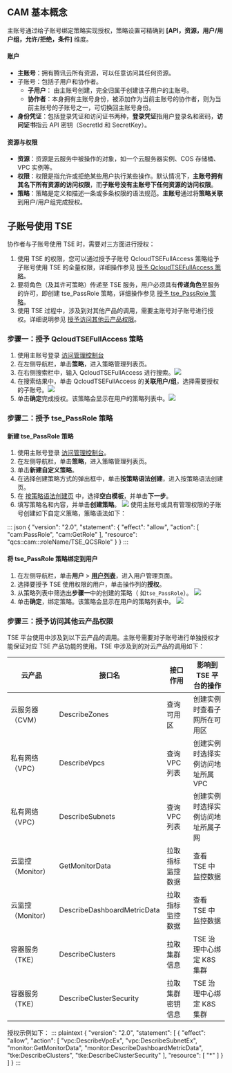 ## CAM 基本概念

主账号通过给子账号绑定策略实现授权，策略设置可精确到 **[API，资源，用户/用户组，允许/拒绝，条件]** 维度。

#### 账户

- **主账号**：拥有腾讯云所有资源，可以任意访问其任何资源。
- 子账号：包括子用户和协作者。
  - **子用户**： 由主账号创建，完全归属于创建该子用户的主账号。
  - **协作者**：本身拥有主账号身份，被添加作为当前主账号的协作者，则为当前主账号的子账号之一，可切换回主账号身份。
- **身份凭证**：包括登录凭证和访问证书两种，**登录凭证**指用户登录名和密码，**访问证书**指云 API 密钥（SecretId 和 SecretKey）。

#### 资源与权限

- **资源**：资源是云服务中被操作的对象，如一个云服务器实例、COS 存储桶、VPC 实例等。
- **权限**：权限是指允许或拒绝某些用户执行某些操作。默认情况下，**主账号拥有其名下所有资源的访问权限**，而**子账号没有主账号下任何资源的访问权限**。
- **策略**：策略是定义和描述一条或多条权限的语法规范。**主账号**通过将**策略关联**到用户/用户组完成授权。

## 子账号使用 TSE

协作者与子账号使用 TSE 时，需要对三方面进行授权：

1. 使用 TSE 的权限，您可以通过授予子账号 QcloudTSEFullAccess 策略给予子账号使用 TSE 的全量权限，详细操作参见 [授予 QcloudTSEFullAccess 策略](#授予QcloudTSEFullAccess策略)。
2. 要将角色（及其许可策略）传递至 TSE 服务，用户必须具有**传递角色**至服务的许可，即创建 tse_PassRole 策略，详细操作参见 [授予 tse_PassRole 策略](#授予tse_PassRole策略)。
3. 使用 TSE 过程中，涉及到对其他产品的调用，需要主账号对子账号进行授权。详细说明参见 [授予访问其他云产品权限](#授予访问其他云产品权限)。

### 步骤一：授予 QcloudTSEFullAccess 策略
1. 使用主账号登录 [访问管理控制台](https://console.cloud.tencent.com/cam)
2. 在左侧导航栏，单击**策略**，进入策略管理列表页。
3. 在右侧搜索栏中，输入 QcloudTSEFullAccess 进行搜索。![](https://qcloudimg.tencent-cloud.cn/raw/445c4fd5b87d6fb4492fdb7e9c9e1f6f.png)
4. 在搜索结果中，单击 QcloudTSEFullAccess 的**关联用户/组**，选择需要授权的子账号。![](https://qcloudimg.tencent-cloud.cn/raw/aa33fc11a355eea81fcf8dbdaabc67a3.png)
5. 单击**确定**完成授权。该策略会显示在用户的策略列表中。![](https://qcloudimg.tencent-cloud.cn/raw/1e07401ae36ded4a01150d09cacbba31.png)

### 步骤二：授予 tse_PassRole 策略[](id:授予tse_PassRole策略)

#### 新建 tse_PassRole 策略

1. 使用主账号登录 [访问管理控制台](https://console.cloud.tencent.com/cam)。
2. 在左侧导航栏，单击**策略**，进入策略管理列表页。
3. 单击**新建自定义策略**。
4. 在选择创建策略方式的弹出框中，单击**按策略语法创建**，进入按策略语法创建页。
5. 在 [按策略语法创建页](https://console.cloud.tencent.com/cam/policy/createV2) 中，选择**空白模板**，并单击**下一步**。
6. 填写策略名和内容，并单击**创建策略**。
   ![](https://qcloudimg.tencent-cloud.cn/raw/2a6ff1860bdd7116c6be864c6b6a48b9.png)
   使用主账号或具有管理权限的子账号创建如下自定义策略，策略语法如下：
<dx-codeblock>
:::  json
{
    "version": "2.0",
    "statement": {
    "effect": "allow",
        "action": [
        "cam:PassRole",
        "cam:GetRole"
    ],
        "resource": "qcs::cam:::roleName/TSE_QCSRole"
	}
}
:::
</dx-codeblock>



#### 将 tse_PassRole 策略绑定到用户

1. 在左侧导航栏，单击**用户** > **[用户列表](https://console.cloud.tencent.com/cam)**，进入用户管理页面。
2. 选择要授予 TSE 使用权限的用户，单击操作列的**授权**。
3. 从策略列表中筛选出**步骤一**中的创建的策略（ 如`tse_PassRole`）。
   ![](https://main.qcloudimg.com/raw/e2e50125c9f97d178111210c0b3b4e1a.png)
4. 单击**确定**，绑定策略。该策略会显示在用户的策略列表中。
   ![](https://main.qcloudimg.com/raw/5e0f50522e43731123aa6473744ce7ea.png)



### 步骤三：授予访问其他云产品权限[](id:授予访问其他云产品权限)

TSE 平台使用中涉及到以下云产品的调用。主账号需要对子账号进行单独授权才能保证对应 TSE 产品功能的使用。TSE 中涉及到的对云产品的调用如下：

| 云产品            | 接口名                      | 接口作用         | 影响到 TSE 平台的操作              |
| ----------------- | --------------------------- | ---------------- | ---------------------------------- |
| 云服务器（CVM）   | DescribeZones               | 查询可用区       | 创建实例时查看子网所在可用区       |
| 私有网络（VPC）   | DescribeVpcs                | 查询 VPC 列表    | 创建实例时选择实例访问地址所属 VPC |
| 私有网络（VPC）   | DescribeSubnets             | 查询 VPC 列表    | 创建实例时选择实例访问地址所属子网 |
| 云监控（Monitor） | GetMonitorData              | 拉取指标监控数据 | 查看 TSE 中监控数据                |
| 云监控（Monitor） | DescribeDashboardMetricData | 拉取指标监控数据 | 查看 TSE 中监控数据                |
| 容器服务（TKE）   | DescribeClusters            | 拉取集群信息     | TSE 治理中心绑定 K8S 集群            |
| 容器服务（TKE）   | DescribeClusterSecurity     | 拉取集群密钥信息 | TSE 治理中心绑定 K8S 集群          |

授权示例如下：
<dx-codeblock>
:::  plaintext
{
    "version": "2.0",
    "statement": [
        {
            "effect": "allow",
            "action": [
                "vpc:DescribeVpcEx",
                "vpc:DescribeSubnetEx",
                "monitor:GetMonitorData",
                "monitor:DescribeDashboardMetricData",
				"tke:DescribeClusters",
                "tke:DescribeClusterSecurity"
            ],
            "resource": [
                "*"
            ]
        }
    ]
}
:::
</dx-codeblock>

